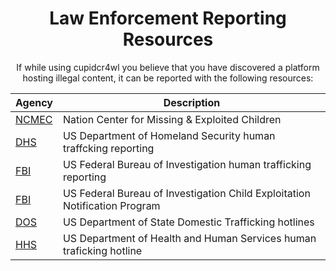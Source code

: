 <div align="center">
  
# Law Enforcement Reporting Resources
If while using cupidcr4wl you believe that you have discovered a platform hosting illegal content, it can be reported with the following resources:

|Agency|Description|
|----|-----------|
|[NCMEC](https://www.missingkids.org/gethelpnow/cybertipline)|Nation Center for Missing & Exploited Children|
|[DHS](https://www.dhs.gov/blue-campaign/report-human-trafficking)|US Department of Homeland Security human traffcking reporting|
|[FBI](https://www.fbi.gov/investigate/violent-crime/human-trafficking)|US Federal Bureau of Investigation human trafficking reporting|
|[FBI](https://www.fbi.gov/how-we-can-help-you/victim-services/cenp)|US Federal Bureau of Investigation Child Exploitation Notification Program|
|[DOS](https://www.state.gov/domestic-trafficking-hotlines/)|US Department of State Domestic Trafficking hotlines|
|[HHS](https://www.acf.hhs.gov/otip/victim-assistance/national-human-trafficking-hotline)|US Department of Health and Human Services human traficking hotline|




</div>
